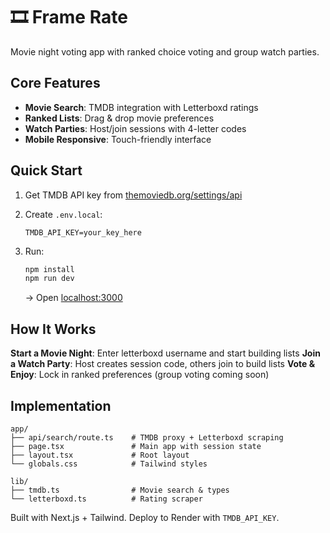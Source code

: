 # 🎞️ Frame Rate

Movie night voting app with ranked choice voting and group watch parties.

## Core Features

- **Movie Search**: TMDB integration with Letterboxd ratings
- **Ranked Lists**: Drag & drop movie preferences
- **Watch Parties**: Host/join sessions with 4-letter codes
- **Mobile Responsive**: Touch-friendly interface

## Quick Start

1. Get TMDB API key from [themoviedb.org/settings/api](https://www.themoviedb.org/settings/api)

2. Create `.env.local`:
   ```
   TMDB_API_KEY=your_key_here
   ```

3. Run:
   ```bash
   npm install
   npm run dev
   ```
   → Open [localhost:3000](http://localhost:3000)

## How It Works

**Start a Movie Night**: Enter letterboxd username and start building lists
**Join a Watch Party**: Host creates session code, others join to build lists
**Vote & Enjoy**: Lock in ranked preferences (group voting coming soon)

## Implementation

```
app/
├── api/search/route.ts    # TMDB proxy + Letterboxd scraping
├── page.tsx               # Main app with session state
├── layout.tsx             # Root layout
└── globals.css            # Tailwind styles

lib/
├── tmdb.ts                # Movie search & types
└── letterboxd.ts          # Rating scraper
```

Built with Next.js + Tailwind. Deploy to Render with `TMDB_API_KEY`.
